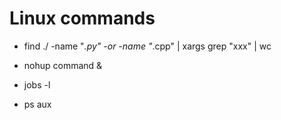 # Linux commands

- find ./ -name "*.py" -or -name "*.cpp" | xargs grep "xxx" | wc 

- nohup command &
- jobs -l

- ps aux 
